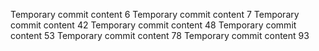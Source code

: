 Temporary commit content 6
Temporary commit content 7
Temporary commit content 42
Temporary commit content 48
Temporary commit content 53
Temporary commit content 78
Temporary commit content 93
